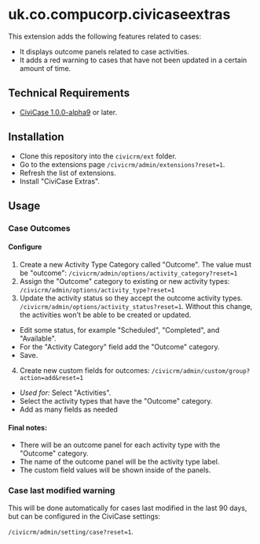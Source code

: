 # uk.co.compucorp.civicaseextras

This extension adds the following features related to cases:

* It displays outcome panels related to case activities.
* It adds a red warning to cases that have not been updated in a certain amount of time.

## Technical Requirements

* [CiviCase 1.0.0-alpha9](https://github.com/compucorp/uk.co.compucorp.civicase) or later.

## Installation

* Clone this repository into the `civicrm/ext` folder.
* Go to the extensions page `/civicrm/admin/extensions?reset=1`.
* Refresh the list of extensions.
* Install "CiviCase Extras".

## Usage

### Case Outcomes

#### Configure

1. Create a new Activity Type Category called "Outcome". The value must be "outcome":
`/civicrm/admin/options/activity_category?reset=1`
2. Assign the "Outcome" category to existing or new activity types:
`/civicrm/admin/options/activity_type?reset=1`
3. Update the activity status so they accept the outcome activity types.
`/civicrm/admin/options/activity_status?reset=1`. Without this change, the activities
won't be able to be created or updated.
  * Edit some status, for example "Scheduled", "Completed", and "Available".
  * For the "Activity Category" field add the "Outcome" category.
  * Save.
4. Create new custom fields for outcomes:
`/civicrm/admin/custom/group?action=add&reset=1`
  * *Used for:* Select "Activities".
  * Select the activity types that have the "Outcome" category.
  * Add as many fields as needed

#### Final notes:

* There will be an outcome panel for each activity type with the "Outcome" category.
* The name of the outcome panel will be the activity type label.
* The custom field values will be shown inside of the panels.

### Case last modified warning

This will be done automatically for cases last modified in the last 90 days, but
can be configured in the CiviCase settings:

`/civicrm/admin/setting/case?reset=1`.
